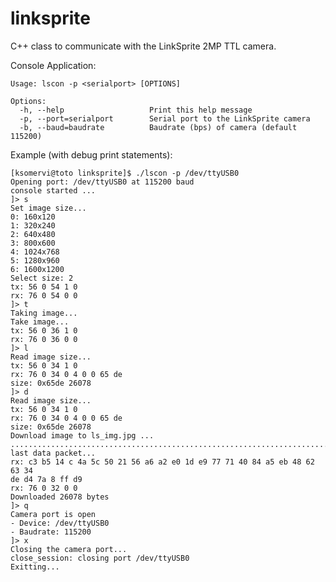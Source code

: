 # linksprite
C++ class to communicate with the LinkSprite 2MP TTL camera.

Console Application:

    Usage: lscon -p <serialport> [OPTIONS]
    
    Options:
      -h, --help                   Print this help message
      -p, --port=serialport        Serial port to the LinkSprite camera
      -b, --baud=baudrate          Baudrate (bps) of camera (default 115200)

Example (with debug print statements):

    [ksomervi@toto linksprite]$ ./lscon -p /dev/ttyUSB0 
    Opening port: /dev/ttyUSB0 at 115200 baud
    console started ...
    ]> s
    Set image size...
    0: 160x120
    1: 320x240
    2: 640x480
    3: 800x600
    4: 1024x768
    5: 1280x960
    6: 1600x1200
    Select size: 2
    tx: 56 0 54 1 0
    rx: 76 0 54 0 0
    ]> t
    Taking image...
    Take image...
    tx: 56 0 36 1 0
    rx: 76 0 36 0 0
    ]> l
    Read image size...
    tx: 56 0 34 1 0
    rx: 76 0 34 0 4 0 0 65 de
    size: 0x65de 26078
    ]> d
    Read image size...
    tx: 56 0 34 1 0
    rx: 76 0 34 0 4 0 0 65 de
    size: 0x65de 26078
    Download image to ls_img.jpg ...
    ......................................................................................................
    last data packet...
    rx: c3 b5 14 c 4a 5c 50 21 56 a6 a2 e0 1d e9 77 71 40 84 a5 eb 48 62 63 34
    de d4 7a 8 ff d9
    rx: 76 0 32 0 0
    Downloaded 26078 bytes
    ]> q
    Camera port is open
    - Device: /dev/ttyUSB0
    - Baudrate: 115200
    ]> x
    Closing the camera port...
    close_session: closing port /dev/ttyUSB0
    Exitting...

